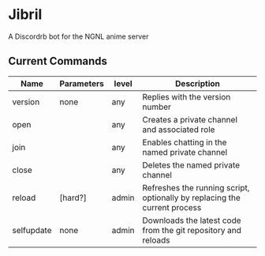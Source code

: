 Jibril
=======

A Discordrb bot for the NGNL anime server

Current Commands
----------------
|Name       |Parameters      |level  |Description|
|-----------|----------------|-------|-----------|
|version    |none            |any    |Replies with the version number|
|open       |<name>          |any    |Creates a private channel and associated role|
|join       |<name>          |any    |Enables chatting in the named private channel|
|close      |<name>          |any    |Deletes the named private channel|
|reload     |[hard?]         |admin  |Refreshes the running script, optionally by replacing the current process|
|selfupdate |none            |admin  |Downloads the latest code from the git repository and reloads|
